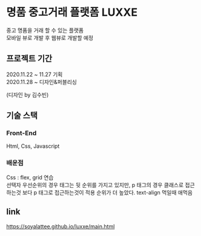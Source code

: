 # 명품 중고거래 플랫폼 LUXXE

중고 명품을 거래 할 수 있는 플랫폼  
모바일 뷰로 개발 후 웹뷰로 개발할 예정

## 프로젝트 기간

2020.11.22 ~ 11.27 기획  
2020.11.28 ~ 디자인&퍼블리싱

(디자인 by 김수빈)

## 기술 스택

### Front-End

Html, Css, Javascript

### 배운점

Css : flex, grid 연습  
선택자 우선순위의 경우 태그는 뒷 순위를 가지고 있지만, p 태그의 경우
클래스로 접근하는것 보다 p 태그로 접근하는것이 적용 순위가 더 높았다.
text-align 먹일때 애먹음

## link 
https://soyalattee.github.io/luxxe/main.html
